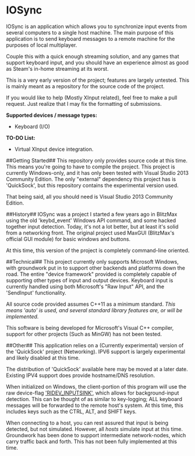# IOSync
IOSync is an application which allows you to synchronize input events from several computers to a single host machine.
The main purpose of this application is to send keyboard messages to a remote machine for the purposes of local multiplayer.

Couple this with a quick enough streaming solution, and any games that support keyboard input, and you should have an experience almost as good as Steam's in-home streaming at its worst.

This is a very early version of the project; features are largely untested.
This is mainly meant as a repository for the source code of the project.

If you would like to help (Mostly XInput related), feel free to make a pull request.
Just realize that I may fix the formatting of submissions.

**Supported devices / message types:**
* Keyboard (I/O)

**TO-DO List:**
* Virtual XInput device integration.

##Getting Started##
This repository only provides source code at this time. This means you're going to have to compile the project.
This project is currently Windows-only, and it has only been tested with Visual Studio 2013 Community Edition.
The only "external" dependency this project has is 'QuickSock', but this repository contains the experimental version used.

That being said, all you should need is Visual Studio 2013 Community Edition.

##History##
IOSync was a project I started a few years ago in BlitzMax using the old 'keybd_event' Windows API command, and some hacked together input detection.
Today, it's not a lot better, but at least it's solid from a networking front.
The original project used MaxGUI (BlitzMax's official GUI module) for basic windows and buttons.

At this time, this version of the project is completely command-line oriented.

##Technical##
This project currently only supports Microsoft Windows, with groundwork put in to support other backends and platforms down the road.
The entire "device framework" provided is completely capable of supporting other types of input and output devices.
Keyboard input is currently handled using both Microsoft's "Raw Input" API, and the 'SendInput' functionality.

All source code provided assumes C++11 as a minimum standard.
*This means 'auto' is used, and several standard library features are, or will be implemented.*

This software is being developed for Microsoft's Visual C++ compiler, support for other projects (Such as MinGW) has not been tested.

##Other##
This application relies on a (Currently experimental) version of the 'QuickSock' project (Networking).
IPV6 support is largely experimental and likely disabled at this time.

The distribution of 'QuickSock' available here may be moved at a later date. Existing IPV4 support does provide hostname/DNS resolution.

When initialized on Windows, the client-portion of this program will use the raw device-flag ['RIDEV_INPUTSINK'](https://msdn.microsoft.com/en-us/library/windows/desktop/ms645565%28v=vs.85%29.aspx), which allows for background-input detection.
This can be thought of as similar to key-logging; ALL keyboard messages will be forwarded to the remote host's system.
At this time, this includes keys such as the CTRL, ALT, and SHIFT keys.

When connecting to a host, you can rest assured that input is being detected, but not simulated.
However, all *hosts* simulate input at this time. Groundwork has been done to support intermediate network-nodes, which carry traffic back and forth. This has not been fully implemented at this time.
